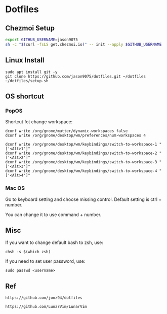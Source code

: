# Dotfiles

## Chezmoi Setup

```bash
export GITHUB_USERNAME=jason9075
sh -c "$(curl -fsLS get.chezmoi.io)" -- init --apply $GITHUB_USERNAME
```

## Linux Install

```
sudo apt install git -y 
git clone https://github.com/jason9075/dotfiles.git ~/dotfiles
~/dotfiles/setup.sh
```

## OS shortcut

### PopOS

Shortcut fot change workspace:
```
dconf write /org/gnome/mutter/dynamic-workspaces false
dconf write /org/gnome/desktop/wm/preferences/num-workspaces 4

dconf write /org/gnome/desktop/wm/keybindings/switch-to-workspace-1 "['<Alt>1']"
dconf write /org/gnome/desktop/wm/keybindings/switch-to-workspace-2 "['<Alt>2']"
dconf write /org/gnome/desktop/wm/keybindings/switch-to-workspace-3 "['<Alt>3']"
dconf write /org/gnome/desktop/wm/keybindings/switch-to-workspace-4 "['<Alt>4']"
```

### Mac OS

Go to keyboard setting and choose missing control. Default setting is ctrl + number.

You can change it to use command + number.

## Misc

If you want to change default bash to zsh, use:
```
chsh -s $(which zsh)
```

If you need to set user password, use:
```
sudo passwd <username>
```

## Ref

```
https://github.com/jonz94/dotfiles

https://github.com/LunarVim/LunarVim
```

